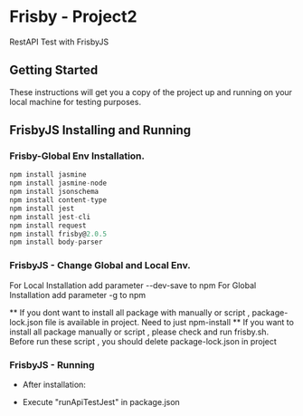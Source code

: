 # Frisby - Project2

RestAPI Test with FrisbyJS

## Getting Started

These instructions will get you a copy of the project up and running on your local machine for testing purposes. 

## FrisbyJS Installing and Running

### Frisby-Global Env Installation.

```javascript 
npm install jasmine
npm install jasmine-node 
npm install jsonschema 
npm install content-type
npm install jest
npm install jest-cli
npm install request
npm install frisby@2.0.5 
npm install body-parser
```

### FrisbyJS - Change Global and Local Env. 
For Local Installation add parameter --dev-save to npm
For Global Installation add parameter -g to npm

** If you dont want to install all package with manually or script , package-lock.json file is available in project. Need to just npm-install
** If you want to install all package manually or script , please check and run frisby.sh. Before run these script , you should delete package-lock.json in project

### FrisbyJS - Running
* After installation:
- Execute "runApiTestJest" in package.json
